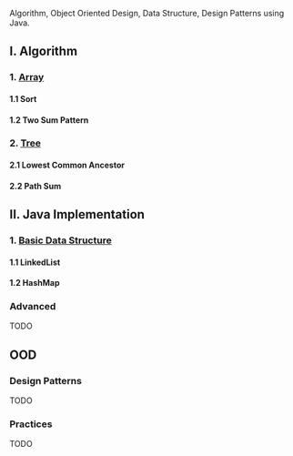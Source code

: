 Algorithm, Object Oriented Design, Data Structure, Design Patterns using Java.

## I. Algorithm
### 1. [Array](https://github.com/zdong1995/JavaPractice/tree/master/src/algorithm/array)
#### 1.1 Sort
#### 1.2 Two Sum Pattern

### 2. [Tree](https://github.com/zdong1995/JavaPractice/tree/master/src/algorithm/tree)
#### 2.1 Lowest Common Ancestor
#### 2.2 Path Sum

## II. Java Implementation
### 1. [Basic Data Structure](https://github.com/zdong1995/JavaPractice/tree/master/src/implementation/basic)
#### 1.1 LinkedList
#### 1.2 HashMap


### Advanced
TODO

## OOD
### Design Patterns
TODO

### Practices
TODO